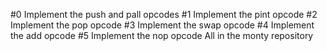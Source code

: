 #0 Implement the push and pall opcodes
#1 Implement the pint opcode
#2 Implement the pop opcode
#3 Implement the swap opcode
#4 Implement the add opcode
#5 Implement the nop opcode
All in the monty repository